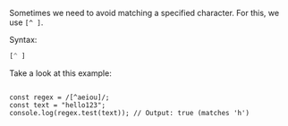 Sometimes we need to avoid matching 
a specified character. For this, 
we use `[^ ]`.

Syntax:
```js
[^ ]
```

Take a look at this example:

<codeblock language="javascript" type="lesson">
<code>
const regex = /[^aeiou]/;
const text = "hello123";
console.log(regex.test(text)); // Output: true (matches 'h')
</code>
</codeblock>

